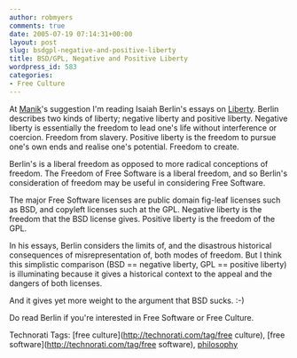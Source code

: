 ```yaml
---
author: robmyers
comments: true
date: 2005-07-19 07:14:31+00:00
layout: post
slug: bsdgpl-negative-and-positive-liberty
title: BSD/GPL, Negative and Positive Liberty
wordpress_id: 583
categories:
- Free Culture
---
```


  
At [Manik](http://tiija.blogspot.com/)'s suggestion I'm reading Isaiah Berlin's essays on [Liberty](http://www.oup.co.uk/isbn/0-19-924989-X). Berlin describes two kinds of liberty; negative liberty and positive liberty. Negative liberty is essentially the freedom to lead one's life without interference or coercion. Freedom from slavery. Positive liberty is the freedom to pursue one's own ends and realise one's potential. Freedom to create.  


  
Berlin's is a liberal freedom as opposed to more radical conceptions of freedom. The Freedom of Free Software is a liberal freedom, and so Berlin's consideration of freedom may be useful in considering Free Software.  


  
The major Free Software licenses are public domain fig-leaf licenses such as BSD, and copyleft licenses such at the GPL. Negative liberty is the freedom that the BSD license gives. Positive liberty is the freedom of the GPL.  


  
In his essays, Berlin considers the limits of, and the disastrous historical consequences of misrepresentation of, both modes of freedom. But I think this simplistic comparison (BSD == negative liberty, GPL == positive liberty) is illuminating because it gives a historical context to the appeal and the dangers of both licenses.  


  
And it gives yet more weight to the argument that BSD sucks. :-)  


  
Do read Berlin if you're interested in Free Software or Free Culture.  


  


Technorati Tags: [free culture](http://technorati.com/tag/free culture), [free software](http://technorati.com/tag/free software), [philosophy](http://technorati.com/tag/philosophy)

  


